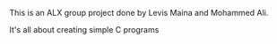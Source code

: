 This is an ALX group project done by Levis Maina and Mohammed Ali. 

It's all about creating simple C programs
